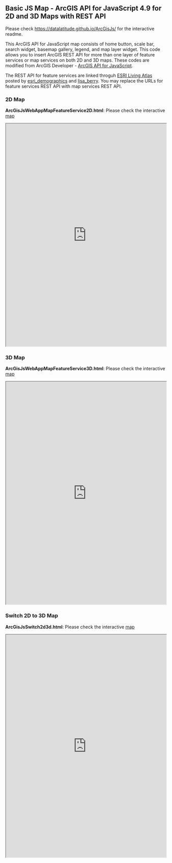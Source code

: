 ## Basic JS Map - ArcGIS API for JavaScript 4.9 for 2D and 3D Maps with REST API

Please check https://datalatitude.github.io/ArcGisJs/ for the interactive readme.

This ArcGIS API for JavaScript map consists of home button, scale bar, search widget, basemap gallery, legend, and map layer widget. This code allows you to insert ArcGIS REST API for more than one layer of feature services or map services on both 2D and 3D maps.  These codes are modified from ArcGIS Developer - [ArcGIS API for JavaScript](https://developers.arcgis.com/javascript/latest/sample-code/index.html).
  
The REST API for feature services are linked throguh [ESRI Living Atlas]("https://livingatlas.arcgis.com/en/") posted by [esri_demographics](https://www.arcgis.com/home/search.html?q=owner%3Aesri_demographics&start=1&sortOrder=true&sortField=relevance#content") and [lisa_berry]("https://www.arcgis.com/home/search.html?q=owner%3Alisa_berry&restrict=false&start=1&sortOrder=true&sortField=relevance"). You may replace the URLs for feature services REST API with map services REST API.


### 2D Map

**ArcGisJsWebAppMapFeatureService2D.html**: Please check the interactive [map](https://datalatitude.neocities.org/ArcGisJsWebAppMapFeatureService2D.html)

<iframe src="https://datalatitude.neocities.org/ArcGisJsWebAppMapFeatureService2D.html" width="100%" height="700px"></iframe>


### 3D Map

**ArcGisJsWebAppMapFeatureService3D.html**: Please check the interactive [map](https://datalatitude.neocities.org/ArcGisJsWebAppMapFeatureService3D.html)

<iframe src="https://datalatitude.neocities.org/ArcGisJsWebAppMapFeatureService3D.html" width="100%" height="700px"></iframe>


### Switch 2D to 3D Map

**ArcGisJsSwitch2d3d.html**: Please check the interactive [map](https://datalatitude.neocities.org/ArcGisJsSwitch2d3d.html) 

<iframe src="https://datalatitude.neocities.org/ArcGisJsSwitch2d3d.html" width="100%" height="700px"></iframe>

